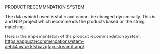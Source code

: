PRODUCT RECOMMNDATION SYSTEM

The data which I used is static and cannot be changed dynamically.
This is and NLP project which recommends the products based on the string matching.


Here is the implementation of the prodcut recommendation system: https://appuctrecommendationsystem-aebk4hwtuk5fvfxazqfapr.streamlit.app/
